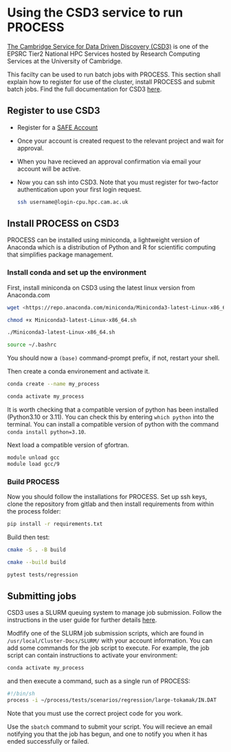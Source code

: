 # Using the CSD3 service to run PROCESS

[The Cambridge Service for Data Driven Discovery (CSD3)](https://www.hpc.cam.ac.uk/high-performance-computing) is one of the EPSRC Tier2 National HPC Services hosted by Research Computing Services at the University of Cambridge.

This facilty can be used to run batch jobs with PROCESS. This section shall explain how to register for use of the cluster, install PROCESS and submit batch jobs. Find the full documentation for CSD3 [here](https://docs.hpc.cam.ac.uk/hpc/index.html).

## Register to use CSD3

- Register for a [SAFE Account](https://epcced.github.io/safe-docs/safe-for-users/)
- Once your account is created request to the relevant project and wait for approval.
- When you have recieved an approval confirmation via email your account will be active.
- Now you can ssh into CSD3. Note that you must register for two-factor authentication upon your first login request.

    ```bash
    ssh username@login-cpu.hpc.cam.ac.uk
    ```

## Install PROCESS on CSD3

PROCESS can be installed using miniconda, a lightweight version of Anaconda which is a distribution of Python and R for scientific computing that simplifies package management.

### Install conda and set up the environment

First, install miniconda on CSD3 using the latest linux version from Anaconda.com

``` bash
wget <https://repo.anaconda.com/miniconda/Miniconda3-latest-Linux-x86_64.sh>

chmod +x Miniconda3-latest-Linux-x86_64.sh

./Miniconda3-latest-Linux-x86_64.sh

source ~/.bashrc
```

You should now a `(base)` command-prompt prefix, if not, restart your shell.

Then create a conda environement and activate it.

``` bash
conda create --name my_process

conda activate my_process
```

It is worth checking that a compatible version of python has been installed (Python3.10 or 3.11). You can check this by entering `which python` into the terminal. You can install a compatible version of python with the command `conda install python=3.10`.

Next load a compatible version of gfortran.

```bash
module unload gcc
module load gcc/9
```

### Build PROCESS

Now you should follow the installations for PROCESS. Set up ssh keys, clone the repository from gitlab and then install requirements from within the process folder:

```bash
pip install -r requirements.txt
```

Build then test:

```bash
cmake -S . -B build

cmake --build build

pytest tests/regression
```

## Submitting jobs

CSD3 uses a SLURM queuing system to manage job submission. Follow the instructions in the user guide for further details [here](https://docs.hpc.cam.ac.uk/hpc/user-guide/batch.html).

Modfify one of the SLURM job submission scripts, which are found in `/usr/local/Cluster-Docs/SLURM/` with your account information. You can add some commands for the job script to execute. For example, the job script can contain instructions to activate your environment:

``` bash
conda activate my_process
```

and then execute a command, such as a single run of PROCESS:

```bash
#!/bin/sh
process -i ~/process/tests/scenarios/regression/large-tokamak/IN.DAT
```

Note that you must use the correct project code for you work.

Use the `sbatch` command to submit your script. You will recieve an email notifying you that the job has begun, and one to notify you when it has ended successfully or failed.

